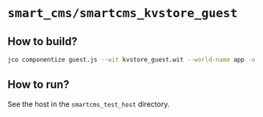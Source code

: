 # `smart_cms/smartcms_kvstore_guest`

## How to build?

```bash
jco componentize guest.js --wit kvstore_guest.wit --world-name app -o ..\smartcms_test_host\guest.wasm --disable stdio random clocks http
```

## How to run?

See the host in the `smartcms_test_host` directory.